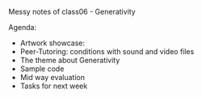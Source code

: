 Messy notes of class06 - Generativity

Agenda:
- Artwork showcase: 
- Peer-Tutoring: conditions with sound and video files 
- The theme about Generativity
- Sample code
- Mid way evaluation
- Tasks for next week




